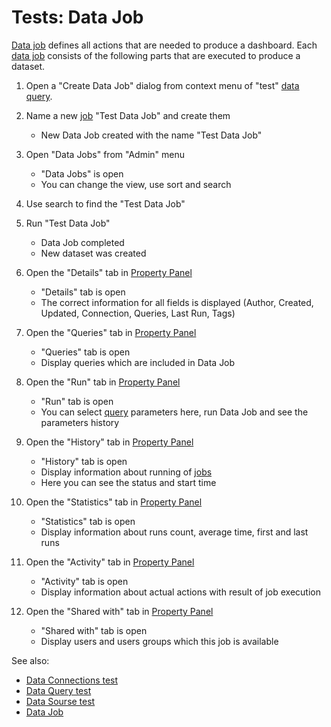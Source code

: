 <!-- TITLE: Tests: Data Job -->
<!-- SUBTITLE: -->

# Tests: Data Job

[Data job](data-job.md) defines all actions that are needed to produce a dashboard. 
Each [data job](data-job.md) consists of the following parts that are executed to produce a dataset.

1. Open a "Create Data Job" dialog from context menu of "test" [data query](data-query.md). 

1. Name a new [job](data-job.md) "Test Data Job" and create them
   * New Data Job created with the name "Test Data Job" 

1. Open "Data Jobs" from "Admin" menu
   * "Data Jobs" is open
   * You can change the view, use sort and search 

1. Use search to find the "Test Data Job" 

1. Run "Test Data Job" 
   * Data Job completed
   * New dataset was created 

1. Open the "Details" tab in [Property Panel](../overview/property-panel.md)
   * "Details" tab is open
   * The correct information for all fields is displayed (Author, Created, Updated, Connection, Queries, Last Run, Tags)

1. Open the "Queries" tab in [Property Panel](../overview/property-panel.md)
   * "Queries" tab is open
   * Display queries which are included in Data Job

1. Open the "Run" tab in [Property Panel](../overview/property-panel.md)
   * "Run" tab is open
   * You can select [query](data-query.md) parameters here, run Data Job and see the parameters history

1. Open the "History" tab in [Property Panel](../overview/property-panel.md)
   * "History" tab is open
   * Display information about running of [jobs](data-job.md)
   * Here you can see the status and start time 

1. Open the "Statistics" tab in [Property Panel](../overview/property-panel.md)
   * "Statistics" tab is open
   * Display information about runs count, average time, first and last runs

1. Open the "Activity" tab in [Property Panel](../overview/property-panel.md)
   * "Activity" tab is open
   * Display information about actual actions with result of job execution

1. Open the "Shared with" tab in [Property Panel](../overview/property-panel.md)
   * "Shared with" tab is open
   * Display users and users groups which this job is available 

See also:
 * [Data Connections test](../tests/data-connection-test.md)
 * [Data Query test](data-query-test.md)
 * [Data Sourse test](../tests/data-source-test.md)
 * [Data Job](data-job.md)
 